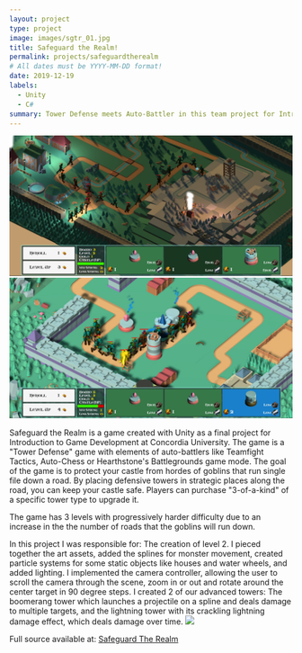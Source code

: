 ```yaml
---
layout: project
type: project
image: images/sgtr_01.jpg
title: Safeguard the Realm!
permalink: projects/safeguardtherealm
# All dates must be YYYY-MM-DD format!
date: 2019-12-19
labels:
  - Unity
  - C#
summary: Tower Defense meets Auto-Battler in this team project for Introduction to Game Development at Concordia University
---
```


<div class="ui small rounded images">
  <img class="ui image" src="../images/sgtr_02.jpg">
  <img class="ui image" src="../images/sgtr_03.jpg">
</div>

Safeguard the Realm is a game created with Unity as a final project for Introduction to Game Development at Concordia University. The game is a "Tower Defense" game with elements of auto-battlers like Teamfight Tactics, Auto-Chess or Hearthstone's Battlegrounds game mode. The goal of the game is to protect your castle from hordes of goblins that run single file down a road. By placing defensive towers in strategic places along the road, you can keep your castle safe. Players can purchase "3-of-a-kind" of a specific tower type to upgrade it.

The game has 3 levels with progressively harder difficulty due to an increase in the the number of roads that the goblins will run down.

In this project I was responsible for:
The creation of level 2. I pieced together the art assets, added the splines for monster movement, created particle systems for some static objects like houses and water wheels, and added lighting.
I implemented the camera controller, allowing the user to scroll the camera through the scene, zoom in or out and rotate around the center target in 90 degree steps.
I created 2 of our advanced towers: The boomerang tower which launches a projectile on a spline and deals damage to multiple targets, and the lightning tower with its crackling lightning damage effect, which deals damage over time.
<img class="ui medium right floated rounded image" src="../images/lightningTower.gif">
 
Full source available at: <a href="https://github.com/zee366/SafeguardTheRealm">Safeguard The Realm</a>
